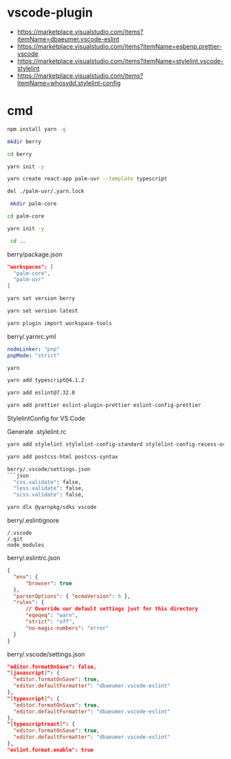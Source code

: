 # vscode-plugin
- https://marketplace.visualstudio.com/items?itemName=dbaeumer.vscode-eslint
- https://marketplace.visualstudio.com/items?itemName=esbenp.prettier-vscode
- https://marketplace.visualstudio.com/items?itemName=stylelint.vscode-stylelint
- https://marketplace.visualstudio.com/items?itemName=whosydd.stylelint-config


# cmd

```sh
npm install yarn -g
 ```

 ```sh
 mkdir berry
 ```

 ```sh
 cd berry
 ```

 ```sh
 yarn init -y
 ```
 
 ```sh
 yarn create react-app palm-uvr --template typescript
 ```

 ```sh
del ./palm-uvr/.yarn.lock
```
 
```sh
 mkdir palm-core
 ```

 ```sh
 cd palm-core
 ```

 ```sh
 yarn init -y
 ```

```sh
 cd ..
 ```

berry/package.json
 ```json
 "workspaces": [
   "palm-core",
   "palm-uvr"
 ]
 ```

```sh
yarn set version berry
```

```sh
yarn set version latest
```

```sh
yarn plugin import workspace-tools
```

berry/.yarnrc.yml
```yml
nodeLinker: "pnp"
pnpMode: "strict"
```

```sh
yarn
```

```sh
yarn add typescript@4.1.2
```

```sh
yarn add eslint@7.32.0
```

```sh
yarn add prettier eslint-plugin-prettier eslint-config-prettier
```

StylelintConfig for VS Code

Generate .stylelint.rc

```sh
yarn add stylelint stylelint-config-standard stylelint-config-recess-order stylelint-config-prettier
```

```sh
yarn add postcss-html postcss-syntax

berry/.vscode/settings.json
```json  
  "css.validate": false,
  "less.validate": false,
  "scss.validate": false,
```

```sh
yarn dlx @yarnpkg/sdks vscode
```

berry/.eslintignore
```
/.vscode
/.git
node_modules
```

berry/.eslintrc.json
```json
{
  "env": {
      "browser": true
  },
  "parserOptions": { "ecmaVersion": 6 },
  "rules": {
      // Override our default settings just for this directory
      "eqeqeq": "warn",
      "strict": "off",
      "no-magic-numbers": "error"
  }
}
```

berry/.vscode/settings.json
```json
"editor.formatOnSave": false,
"[javascript]": {
  "editor.formatOnSave": true,
  "editor.defaultFormatter": "dbaeumer.vscode-eslint"
},
"[typescript]": {
  "editor.formatOnSave": true,
  "editor.defaultFormatter": "dbaeumer.vscode-eslint"
},
"[typescriptreact]": {
  "editor.formatOnSave": true,
  "editor.defaultFormatter": "dbaeumer.vscode-eslint"
},
"eslint.format.enable": true
```